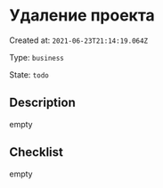 # Удаление проекта

Created at: `2021-06-23T21:14:19.064Z`

Type: `business`

State: `todo`

## Description
empty

## Checklist
empty
